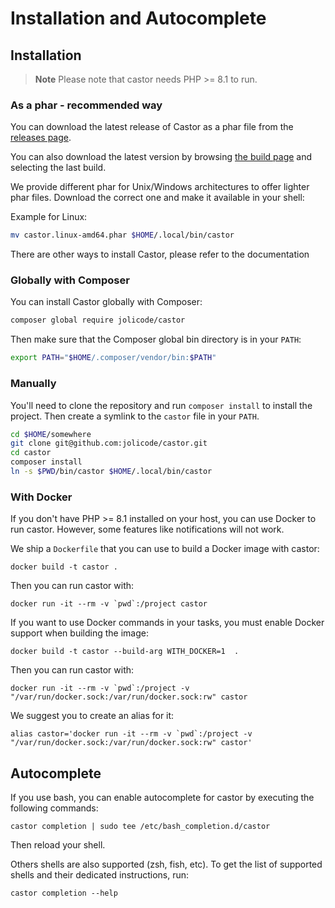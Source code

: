 # Installation and Autocomplete

## Installation

> **Note**
> Please note that castor needs PHP >= 8.1 to run.

### As a phar - recommended way

You can download the latest release of Castor as a phar file from the [releases
page](https://github.com/jolicode/castor/releases).

You can also download the latest version by browsing [the build
page](https://github.com/jolicode/castor/actions/workflows/build-phar.yml) and
selecting the last build.

We provide different phar for Unix/Windows architectures to offer lighter phar
files. Download the correct one and make it available in your shell:

Example for Linux:
```bash
mv castor.linux-amd64.phar $HOME/.local/bin/castor
```

There are other ways to install Castor, please refer to the documentation

### Globally with Composer

You can install Castor globally with Composer:

```bash
composer global require jolicode/castor
```

Then make sure that the Composer global bin directory is in your `PATH`:

```bash
export PATH="$HOME/.composer/vendor/bin:$PATH"
```

### Manually

You'll need to clone the repository and run `composer install` to
install the project. Then create a symlink to the `castor` file in your `PATH`.

```bash
cd $HOME/somewhere
git clone git@github.com:jolicode/castor.git
cd castor
composer install
ln -s $PWD/bin/castor $HOME/.local/bin/castor
```

### With Docker

If you don't have PHP >= 8.1 installed on your host, you can use Docker to run castor.
However, some features like notifications will not work.

We ship a `Dockerfile` that you can use to build a Docker image with castor:

```
docker build -t castor .
```

Then you can run castor with:

```
docker run -it --rm -v `pwd`:/project castor
```

If you want to use Docker commands in your tasks, you must enable Docker
support when building the image:

```
docker build -t castor --build-arg WITH_DOCKER=1  .
```

Then you can run castor with:

```
docker run -it --rm -v `pwd`:/project -v "/var/run/docker.sock:/var/run/docker.sock:rw" castor
```

We suggest you to create an alias for it:

```
alias castor='docker run -it --rm -v `pwd`:/project -v "/var/run/docker.sock:/var/run/docker.sock:rw" castor'
```

## Autocomplete

If you use bash, you can enable autocomplete for castor by executing the
following commands:

```
castor completion | sudo tee /etc/bash_completion.d/castor
```

Then reload your shell.

Others shells are also supported (zsh, fish, etc). To get the list of supported
shells and their dedicated instructions, run:

```
castor completion --help
```
